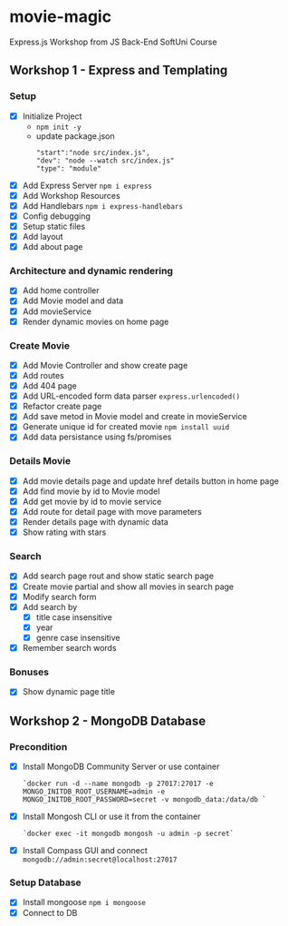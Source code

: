 # movie-magic
Express.js Workshop from JS Back-End SoftUni Course

## Workshop 1 - Express and Templating

### Setup
- [x] Initialize Project
  - `npm init -y`
  - update package.json
    ```
    "start":"node src/index.js",
    "dev": "node --watch src/index.js"
    "type": "module"
    ```
- [x] Add Express Server `npm i express`
- [x] Add Workshop Resources
- [x] Add Handlebars `npm i express-handlebars`
- [x] Config debugging
- [x] Setup static files
- [x] Add layout
- [x] Add about page

### Architecture and dynamic rendering
- [x] Add home controller
- [x] Add Movie model and data
- [x] Add movieService
- [x] Render dynamic movies on home page

### Create Movie
- [x] Add Movie Controller and show create page
- [x]  Add routes
- [x]  Add 404 page
- [x]  Add URL-encoded form data parser `express.urlencoded()`
- [x]  Refactor create page
- [x]  Add save metod in Movie model and create in movieService
- [x]  Generate unique id for created movie `npm install uuid`
- [x]  Add data persistance using fs/promises

### Details Movie
- [x]  Add movie details page and update href details button in home page
- [x]  Add find movie by id to Movie model
- [x]  Add get movie by id to movie service
- [x]  Add route for detail page with move parameters
- [x]  Render details page with dynamic data 
- [x]  Show rating with stars

### Search

- [x]  Add search page rout and show static search page
- [x]  Create movie partial and show all movies in search page
- [x]  Modify search form
- [x]  Add search by
    - [x] title case insensitive 
    - [x] year 
    - [x] genre case insensitive 
- [x] Remember search words

### Bonuses

- [x] Show dynamic page title

## Workshop 2 - MongoDB Database

### Precondition

- [x] Install MongoDB Community Server or use container 

      `docker run -d --name mongodb -p 27017:27017 -e MONGO_INITDB_ROOT_USERNAME=admin -e MONGO_INITDB_ROOT_PASSWORD=secret -v mongodb_data:/data/db `

- [x] Install Mongosh CLI оr use it from the container

      `docker exec -it mongodb mongosh -u admin -p secret`

- [x] Install Compass GUI and connect `mongodb://admin:secret@localhost:27017`

### Setup Database

- [x] Install mongoose `npm i mongoose`
- [x] Connect to DB
